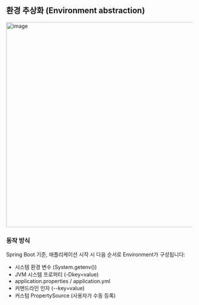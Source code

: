 ## 환경 추상화 (Environment abstraction)
<img width="861" height="554" alt="image" src="https://github.com/user-attachments/assets/aa859f79-3b4e-43a2-b89c-8a821bac962b" />


### 동작 방식
Spring Boot 기준, 애플리케이션 시작 시 다음 순서로 Environment가 구성됩니다:
 * 시스템 환경 변수 (System.getenv())
 * JVM 시스템 프로퍼티 (-Dkey=value)
 * application.properties / application.yml
 * 커맨드라인 인자 (--key=value)
 * 커스텀 PropertySource (사용자가 수동 등록)

